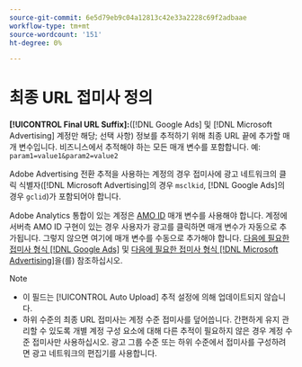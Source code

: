 ```yaml
---
source-git-commit: 6e5d79eb9c04a12813c42e33a2228c69f2adbaae
workflow-type: tm+mt
source-wordcount: '151'
ht-degree: 0%

---
```

# 최종 URL 접미사 정의

<!-- Used in many places; in inventory feed templates, it's actually called "Campaign Final URL Suffix," but leaving this generic anyway since it's a paragraph-level include file -->

**[!UICONTROL Final URL Suffix]:**([!DNL Google Ads] 및 [!DNL Microsoft Advertising] 계정만 해당; 선택 사항) 정보를 추적하기 위해 최종 URL 끝에 추가할 매개 변수입니다. 비즈니스에서 추적해야 하는 모든 매개 변수를 포함합니다. 예: `param1=value1&param2=value2`

Adobe Advertising 전환 추적을 사용하는 계정의 경우 접미사에 광고 네트워크의 클릭 식별자([!DNL Microsoft Advertising]의 경우 `msclkid`, [!DNL Google Ads]의 경우 `gclid`)가 포함되어야 합니다.

Adobe Analytics 통합이 있는 계정은 [AMO ID](/help/integrations/analytics/ids.md) 매개 변수를 사용해야 합니다. 계정에 서버측 AMO ID 구현이 있는 경우 사용자가 광고를 클릭하면 매개 변수가 자동으로 추가됩니다. 그렇지 않으면 여기에 매개 변수를 수동으로 추가해야 합니다. [다음에 필요한 접미사 형식 [!DNL Google Ads]](/help/search-social-commerce/tracking/formats-click-tracking-google.md) 및 [다음에 필요한 접미사 형식 [!DNL Microsoft Advertising]](/help/search-social-commerce/tracking/formats-click-tracking-microsoft.md)을(를) 참조하십시오.

>[!NOTE]
>
>* 이 필드는 [!UICONTROL Auto Upload] 추적 설정에 의해 업데이트되지 않습니다.
>* 하위 수준의 최종 URL 접미사는 계정 수준 접미사를 덮어씁니다. 간편하게 유지 관리할 수 있도록 개별 계정 구성 요소에 대해 다른 추적이 필요하지 않은 경우 계정 수준 접미사만 사용하십시오. 광고 그룹 수준 또는 하위 수준에서 접미사를 구성하려면 광고 네트워크의 편집기를 사용합니다.
